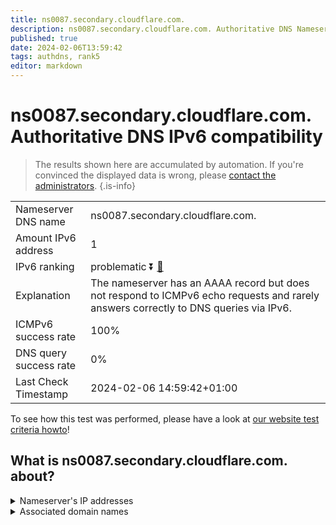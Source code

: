 ```yaml
---
title: ns0087.secondary.cloudflare.com.
description: ns0087.secondary.cloudflare.com. Authoritative DNS Nameserver IPv6 compatibility
published: true
date: 2024-02-06T13:59:42
tags: authdns, rank5
editor: markdown
---
```


# ns0087.secondary.cloudflare.com. Authoritative DNS IPv6 compatibility

> The results shown here are accumulated by automation. If you're convinced the displayed data is wrong, please [contact the administrators](/howto/chat). 
{.is-info}




|   |   |
| - | - |
| Nameserver DNS name | ns0087.secondary.cloudflare.com.
| Amount IPv6 address | 1
| IPv6 ranking | problematic :arrow_double_down: [🔗](/howto/ranking) |
| Explanation | The nameserver has an AAAA record but does not respond to ICMPv6 echo requests and rarely answers correctly to DNS queries via IPv6. |
| ICMPv6 success rate | 100%|
| DNS query success rate | 0% |
| Last Check Timestamp | 2024-02-06 14:59:42+01:00 |

To see how this test was performed, please have a look at [our website test criteria howto](/howto/testcriteria/authdns)!


## What is ns0087.secondary.cloudflare.com. about?




<details>
<summary>Nameserver's IP addresses</summary>

2606:4700:51::a29f:2058

</details>



<details>
<summary>Associated domain names</summary>

www.jpmorganchase.com

</details>
